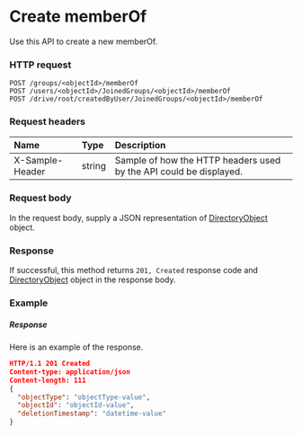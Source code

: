 # Create memberOf

Use this API to create a new memberOf.
### HTTP request
```http
POST /groups/<objectId>/memberOf
POST /users/<objectId>/JoinedGroups/<objectId>/memberOf
POST /drive/root/createdByUser/JoinedGroups/<objectId>/memberOf

```
### Request headers
| Name       | Type | Description|
|:---------------|:--------|:----------|
| X-Sample-Header  | string  | Sample of how the HTTP headers used by the API could be displayed.|

### Request body
In the request body, supply a JSON representation of [DirectoryObject](../resources/directoryobject.md) object.


### Response
If successful, this method returns `201, Created` response code and [DirectoryObject](../resources/directoryobject.md) object in the response body.

### Example
##### Response
Here is an example of the response.
```json
HTTP/1.1 201 Created
Content-type: application/json
Content-length: 111
{
  "objectType": "objectType-value",
  "objectId": "objectId-value",
  "deletionTimestamp": "datetime-value"
}
```

<!-- uuid: 3e215f56-f2f1-4355-9794-ecde9dfd8b63
2015-10-09 18:31:36 UTC -->